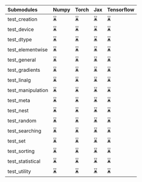 | Submodules        | Numpy                                                                                                                           | Torch                                                                                                                           | Jax                                                                                                                             | Tensorflow                                                                                                                      |
|:------------------|:--------------------------------------------------------------------------------------------------------------------------------|:--------------------------------------------------------------------------------------------------------------------------------|:--------------------------------------------------------------------------------------------------------------------------------|:--------------------------------------------------------------------------------------------------------------------------------|
| test_creation     | <a href="https://github.com/unifyai/ivy/runs/7989791275?check_suite_focus=true" rel="noopener noreferrer" target="_blank">⌛</a> | <a href="https://github.com/unifyai/ivy/runs/7989792990?check_suite_focus=true" rel="noopener noreferrer" target="_blank">⌛</a> | <a href="https://github.com/unifyai/ivy/runs/7989794935?check_suite_focus=true" rel="noopener noreferrer" target="_blank">⌛</a> | <a href="https://github.com/unifyai/ivy/runs/7989796991?check_suite_focus=true" rel="noopener noreferrer" target="_blank">⌛</a> |
| test_device       | <a href="https://github.com/unifyai/ivy/runs/7989791376?check_suite_focus=true" rel="noopener noreferrer" target="_blank">⌛</a> | <a href="https://github.com/unifyai/ivy/runs/7989793094?check_suite_focus=true" rel="noopener noreferrer" target="_blank">⌛</a> | <a href="https://github.com/unifyai/ivy/runs/7989795045?check_suite_focus=true" rel="noopener noreferrer" target="_blank">⌛</a> | <a href="https://github.com/unifyai/ivy/runs/7989797153?check_suite_focus=true" rel="noopener noreferrer" target="_blank">⌛</a> |
| test_dtype        | <a href="https://github.com/unifyai/ivy/runs/7989791497?check_suite_focus=true" rel="noopener noreferrer" target="_blank">⌛</a> | <a href="https://github.com/unifyai/ivy/runs/7989793187?check_suite_focus=true" rel="noopener noreferrer" target="_blank">⌛</a> | <a href="https://github.com/unifyai/ivy/runs/7989795161?check_suite_focus=true" rel="noopener noreferrer" target="_blank">⌛</a> | <a href="https://github.com/unifyai/ivy/runs/7989797262?check_suite_focus=true" rel="noopener noreferrer" target="_blank">⌛</a> |
| test_elementwise  | <a href="https://github.com/unifyai/ivy/runs/7989791600?check_suite_focus=true" rel="noopener noreferrer" target="_blank">⌛</a> | <a href="https://github.com/unifyai/ivy/runs/7989793303?check_suite_focus=true" rel="noopener noreferrer" target="_blank">⌛</a> | <a href="https://github.com/unifyai/ivy/runs/7989795276?check_suite_focus=true" rel="noopener noreferrer" target="_blank">⌛</a> | <a href="https://github.com/unifyai/ivy/runs/7989797389?check_suite_focus=true" rel="noopener noreferrer" target="_blank">⌛</a> |
| test_general      | <a href="https://github.com/unifyai/ivy/runs/7989791705?check_suite_focus=true" rel="noopener noreferrer" target="_blank">⌛</a> | <a href="https://github.com/unifyai/ivy/runs/7989793387?check_suite_focus=true" rel="noopener noreferrer" target="_blank">⌛</a> | <a href="https://github.com/unifyai/ivy/runs/7989795419?check_suite_focus=true" rel="noopener noreferrer" target="_blank">⌛</a> | <a href="https://github.com/unifyai/ivy/runs/7989797534?check_suite_focus=true" rel="noopener noreferrer" target="_blank">⌛</a> |
| test_gradients    | <a href="https://github.com/unifyai/ivy/runs/7989791801?check_suite_focus=true" rel="noopener noreferrer" target="_blank">⌛</a> | <a href="https://github.com/unifyai/ivy/runs/7989793485?check_suite_focus=true" rel="noopener noreferrer" target="_blank">⌛</a> | <a href="https://github.com/unifyai/ivy/runs/7989795549?check_suite_focus=true" rel="noopener noreferrer" target="_blank">⌛</a> | <a href="https://github.com/unifyai/ivy/runs/7989797634?check_suite_focus=true" rel="noopener noreferrer" target="_blank">⌛</a> |
| test_linalg       | <a href="https://github.com/unifyai/ivy/runs/7989791893?check_suite_focus=true" rel="noopener noreferrer" target="_blank">⌛</a> | <a href="https://github.com/unifyai/ivy/runs/7989793584?check_suite_focus=true" rel="noopener noreferrer" target="_blank">⌛</a> | <a href="https://github.com/unifyai/ivy/runs/7989795656?check_suite_focus=true" rel="noopener noreferrer" target="_blank">⌛</a> | <a href="https://github.com/unifyai/ivy/runs/7989797764?check_suite_focus=true" rel="noopener noreferrer" target="_blank">⌛</a> |
| test_manipulation | <a href="https://github.com/unifyai/ivy/runs/7989791998?check_suite_focus=true" rel="noopener noreferrer" target="_blank">⌛</a> | <a href="https://github.com/unifyai/ivy/runs/7989793722?check_suite_focus=true" rel="noopener noreferrer" target="_blank">⌛</a> | <a href="https://github.com/unifyai/ivy/runs/7989795786?check_suite_focus=true" rel="noopener noreferrer" target="_blank">⌛</a> | <a href="https://github.com/unifyai/ivy/runs/7989797870?check_suite_focus=true" rel="noopener noreferrer" target="_blank">⌛</a> |
| test_meta         | <a href="https://github.com/unifyai/ivy/runs/7989792157?check_suite_focus=true" rel="noopener noreferrer" target="_blank">⌛</a> | <a href="https://github.com/unifyai/ivy/runs/7989793873?check_suite_focus=true" rel="noopener noreferrer" target="_blank">⌛</a> | <a href="https://github.com/unifyai/ivy/runs/7989795889?check_suite_focus=true" rel="noopener noreferrer" target="_blank">⌛</a> | <a href="https://github.com/unifyai/ivy/runs/7989797962?check_suite_focus=true" rel="noopener noreferrer" target="_blank">⌛</a> |
| test_nest         | <a href="https://github.com/unifyai/ivy/runs/7989792263?check_suite_focus=true" rel="noopener noreferrer" target="_blank">⌛</a> | <a href="https://github.com/unifyai/ivy/runs/7989793986?check_suite_focus=true" rel="noopener noreferrer" target="_blank">⌛</a> | <a href="https://github.com/unifyai/ivy/runs/7989796025?check_suite_focus=true" rel="noopener noreferrer" target="_blank">⌛</a> | <a href="https://github.com/unifyai/ivy/runs/7989798080?check_suite_focus=true" rel="noopener noreferrer" target="_blank">⌛</a> |
| test_random       | <a href="https://github.com/unifyai/ivy/runs/7989792363?check_suite_focus=true" rel="noopener noreferrer" target="_blank">⌛</a> | <a href="https://github.com/unifyai/ivy/runs/7989794109?check_suite_focus=true" rel="noopener noreferrer" target="_blank">⌛</a> | <a href="https://github.com/unifyai/ivy/runs/7989796153?check_suite_focus=true" rel="noopener noreferrer" target="_blank">⌛</a> | <a href="https://github.com/unifyai/ivy/runs/7989798191?check_suite_focus=true" rel="noopener noreferrer" target="_blank">⌛</a> |
| test_searching    | <a href="https://github.com/unifyai/ivy/runs/7989792474?check_suite_focus=true" rel="noopener noreferrer" target="_blank">⌛</a> | <a href="https://github.com/unifyai/ivy/runs/7989794243?check_suite_focus=true" rel="noopener noreferrer" target="_blank">⌛</a> | <a href="https://github.com/unifyai/ivy/runs/7989796371?check_suite_focus=true" rel="noopener noreferrer" target="_blank">⌛</a> | <a href="https://github.com/unifyai/ivy/runs/7989798300?check_suite_focus=true" rel="noopener noreferrer" target="_blank">⌛</a> |
| test_set          | <a href="https://github.com/unifyai/ivy/runs/7989792575?check_suite_focus=true" rel="noopener noreferrer" target="_blank">⌛</a> | <a href="https://github.com/unifyai/ivy/runs/7989794375?check_suite_focus=true" rel="noopener noreferrer" target="_blank">⌛</a> | <a href="https://github.com/unifyai/ivy/runs/7989796487?check_suite_focus=true" rel="noopener noreferrer" target="_blank">⌛</a> | <a href="https://github.com/unifyai/ivy/runs/7989798425?check_suite_focus=true" rel="noopener noreferrer" target="_blank">⌛</a> |
| test_sorting      | <a href="https://github.com/unifyai/ivy/runs/7989792667?check_suite_focus=true" rel="noopener noreferrer" target="_blank">⌛</a> | <a href="https://github.com/unifyai/ivy/runs/7989794530?check_suite_focus=true" rel="noopener noreferrer" target="_blank">⌛</a> | <a href="https://github.com/unifyai/ivy/runs/7989796606?check_suite_focus=true" rel="noopener noreferrer" target="_blank">⌛</a> | <a href="https://github.com/unifyai/ivy/runs/7989798572?check_suite_focus=true" rel="noopener noreferrer" target="_blank">⌛</a> |
| test_statistical  | <a href="https://github.com/unifyai/ivy/runs/7989792773?check_suite_focus=true" rel="noopener noreferrer" target="_blank">⌛</a> | <a href="https://github.com/unifyai/ivy/runs/7989794700?check_suite_focus=true" rel="noopener noreferrer" target="_blank">⌛</a> | <a href="https://github.com/unifyai/ivy/runs/7989796727?check_suite_focus=true" rel="noopener noreferrer" target="_blank">⌛</a> | <a href="https://github.com/unifyai/ivy/runs/7989798711?check_suite_focus=true" rel="noopener noreferrer" target="_blank">⌛</a> |
| test_utility      | <a href="https://github.com/unifyai/ivy/runs/7989792874?check_suite_focus=true" rel="noopener noreferrer" target="_blank">⌛</a> | <a href="https://github.com/unifyai/ivy/runs/7989794833?check_suite_focus=true" rel="noopener noreferrer" target="_blank">⌛</a> | <a href="https://github.com/unifyai/ivy/runs/7989796843?check_suite_focus=true" rel="noopener noreferrer" target="_blank">⌛</a> | <a href="https://github.com/unifyai/ivy/runs/7989798854?check_suite_focus=true" rel="noopener noreferrer" target="_blank">⌛</a> |